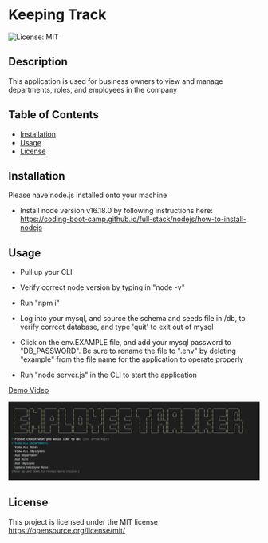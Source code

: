# Keeping Track

![License: MIT](https://img.shields.io/badge/license-MIT-orange)

## Description

This application is used for business owners to view and manage departments, roles, and employees in the company

## Table of Contents

- [Installation](#installation)
- [Usage](#usage)
- [License](#license)


## Installation

Please have node.js installed onto your machine
- Install node version v16.18.0 by following instructions here: https://coding-boot-camp.github.io/full-stack/nodejs/how-to-install-nodejs



## Usage
- Pull up your CLI

- Verify correct node version by typing in "node -v"

- Run "npm i"

- Log into your mysql, and source the schema and seeds file in /db, to verify correct database, and type 'quit' to exit out of mysql

- Click on the env.EXAMPLE file, and add your mysql password to "DB_PASSWORD". Be sure to rename the file to ".env" by deleting "example" from the file name for the application to operate properly

- Run "node server.js" in the CLI to start the application

<a href = 'https://drive.google.com/file/d/1nFugu3g47OacyXaMQ1x3PKtmicvzEuh8/view'> Demo Video </a>

![](./assets/Screenshot%202023-03-29%20113617.png)

## License

This project is licensed under the MIT license
https://opensource.org/license/mit/



